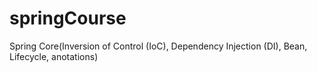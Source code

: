 # springCourse
Spring Core(Inversion of Control (IoC), Dependency Injection (DI), Bean, Lifecycle, anotations)
